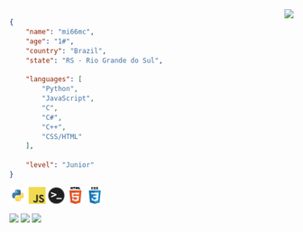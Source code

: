 <img id="img" align='right' src="https://i.giphy.com/media/xT9IgzoKnwFNmISR8I/giphy.webp">

```json
{
    "name": "mi66mc",
    "age": "1#",
    "country": "Brazil",
    "state": "RS - Rio Grande do Sul",

    "languages": [
        "Python",
        "JavaScript",
        "C",
        "C#",
        "C++",
        "CSS/HTML"
    ],
    
    "level": "Junior"
}
```

<code><img height="30" src="https://raw.githubusercontent.com/github/explore/80688e429a7d4ef2fca1e82350fe8e3517d3494d/topics/python/python.png"></code>
<code><img height="30" src="https://raw.githubusercontent.com/github/explore/80688e429a7d4ef2fca1e82350fe8e3517d3494d/topics/javascript/javascript.png"></code>
<code><img height="30" src="https://raw.githubusercontent.com/github/explore/80688e429a7d4ef2fca1e82350fe8e3517d3494d/topics/terminal/terminal.png"></code>
<code><img height="30" src="https://raw.githubusercontent.com/github/explore/80688e429a7d4ef2fca1e82350fe8e3517d3494d/topics/html/html.png"></code>
<code><img height="30" src="https://raw.githubusercontent.com/github/explore/80688e429a7d4ef2fca1e82350fe8e3517d3494d/topics/css/css.png"></code>

<a href="https://www.instagram.com/migue.cm_/"><img src="https://img.shields.io/badge/Instagram-E4405F?style=for-the-badge&logo=instagram&logoColor=white"></a>
<a href="https://www.youtube.com/channel/UCCw77G-jPVubPT2S5WGB7kg"><img src="https://img.shields.io/badge/YouTube-FF0000?style=for-the-badge&logo=youtube&logoColor=white"></a>
<a href="https://twitter.com/mi66mc"><img src="https://img.shields.io/badge/Twitter-1DA1F2?style=for-the-badge&logo=twitter&logoColor=white"></a>
